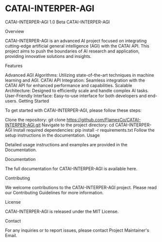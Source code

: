 # CATAI-INTERPER-AGI
CATAI-INTERPER-AGI 1.0 Beta
CATAI-INTERPER-AGI

Overview

CATAI-INTERPER-AGI is an advanced AI project focused on integrating cutting-edge artificial general intelligence (AGI) with the CATAI API. This project aims to push the boundaries of AI research and application, providing innovative solutions and insights.

Features

Advanced AGI Algorithms: Utilizing state-of-the-art techniques in machine learning and AGI.
CATAI API Integration: Seamless integration with the CATAI API for enhanced performance and capabilities.
Scalable Architecture: Designed to efficiently scale and handle complex AI tasks.
User-Friendly Interface: Easy-to-use interface for both developers and end-users.
Getting Started

To get started with CATAI-INTERPER-AGI, please follow these steps:

Clone the repository: git clone https://github.com/FlamesCo/CATAI-INTERPER-AGI.git
Navigate to the project directory: cd CATAI-INTERPER-AGI
Install required dependencies: pip install -r requirements.txt
Follow the setup instructions in the documentation.
Usage

Detailed usage instructions and examples are provided in the Documentation.

Documentation

The full documentation for CATAI-INTERPER-AGI is available here.

Contributing

We welcome contributions to the CATAI-INTERPER-AGI project. Please read our Contributing Guidelines for more information.

License

CATAI-INTERPER-AGI is released under the MIT License.

Contact

For any inquiries or to report issues, please contact Project Maintainer's Email.

